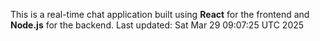 This is a real-time chat application built using **React** for the frontend and **Node.js** for the backend.
Last updated: Sat Mar 29 09:07:25 UTC 2025
